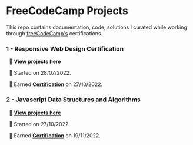# FreeCodeCamp Projects

This repo contains documentation, code, solutions I curated while working through [freeCodeCamp's](https://www.freecodecamp.org)  certifications.


### **1 - Responsive Web Design Certification**

  &nbsp; 📍 [**View projects here**](https://github.com/shivkumar98/FreeCodeCamp-Projects/tree/main/01%20-%20Responsive%20Web%20Design)
  
  &nbsp; 📍 Started on 28/07/2022.

  &nbsp; 📍 Earned [**Certification**](https://www.freecodecamp.org/certification/fcc55144a21-0a3a-4329-acd7-8e49b83d46f3/responsive-web-design) on 27/10/2022.

 ### **2 - Javascript Data Structures and Algorithms**

  &nbsp; 📍 [**View projects here**](02%20-%20Javascript%20Algorithms%20and%20Data%20Structures)
  
  &nbsp; 📍 Started on 27/10/2022.

  &nbsp; 📍 Earned [**Certification**](https://freecodecamp.org/certification/fcc55144a21-0a3a-4329-acd7-8e49b83d46f3/javascript-algorithms-and-data-structures) on 19/11/2022.
